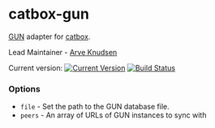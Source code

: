catbox-gun
=============

[GUN](https://gun.eco) adapter for [catbox](https://github.com/hapijs/catbox).

Lead Maintainer - [Arve Knudsen](https://github.com/aknuds1)

Current version: [![Current Version](https://img.shields.io/npm/v/catbox-gun.svg)](https://www.npmjs.org/package/catbox-gun) [![Build Status](https://api.travis-ci.org/hapijs/catbox-gun.svg)](https://travis-ci.org/hapijs/catbox-gun)

### Options

- `file` - Set the path to the GUN database file.
- `peers` - An array of URLs of GUN instances to sync with
